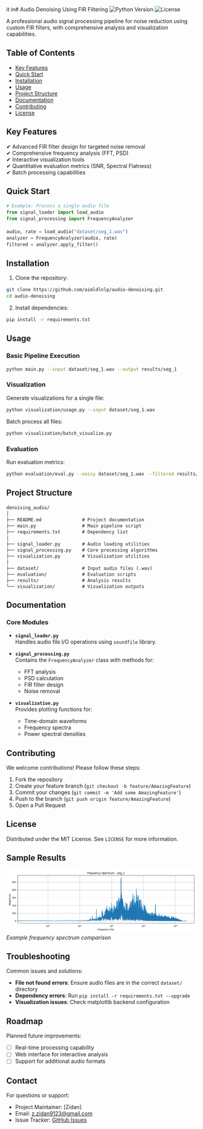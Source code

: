 it in# Audio Denoising Using FIR Filtering ![Python Version](https://img.shields.io/badge/python-3.x-blue) ![License](https://img.shields.io/badge/license-MIT-green)

A professional audio signal processing pipeline for noise reduction using custom FIR filters, with comprehensive analysis and visualization capabilities.

## Table of Contents
- [Key Features](#key-features)
- [Quick Start](#quick-start)
- [Installation](#installation)
- [Usage](#usage)
- [Project Structure](#project-structure)
- [Documentation](#documentation)
- [Contributing](#contributing)
- [License](#license)

## Key Features
✔ Advanced FIR filter design for targeted noise removal  
✔ Comprehensive frequency analysis (FFT, PSD)  
✔ Interactive visualization tools  
✔ Quantitative evaluation metrics (SNR, Spectral Flatness)  
✔ Batch processing capabilities  

## Quick Start
```python
# Example: Process a single audio file
from signal_loader import load_audio
from signal_processing import FrequencyAnalyzer

audio, rate = load_audio("dataset/seg_1.wav")
analyzer = FrequencyAnalyzer(audio, rate)
filtered = analyzer.apply_filter()
```

## Installation
1. Clone the repository:
```bash
git clone https://github.com/aimldlnlp/audio-denoising.git
cd audio-denoising
```

2. Install dependencies:
```bash
pip install -r requirements.txt
```

## Usage
### Basic Pipeline Execution
```bash
python main.py --input dataset/seg_1.wav --output results/seg_1
```

### Visualization
Generate visualizations for a single file:
```bash
python visualization/usage.py --input dataset/seg_1.wav
```

Batch process all files:
```bash
python visualization/batch_visualize.py
```

### Evaluation
Run evaluation metrics:
```bash
python evaluation/eval.py --noisy dataset/seg_1.wav --filtered results/seg_1/filtered_audio.wav
```

## Project Structure
```
denoising_audio/
│
├── README.md               # Project documentation
├── main.py                 # Main pipeline script
├── requirements.txt        # Dependency list
│
├── signal_loader.py        # Audio loading utilities
├── signal_processing.py    # Core processing algorithms
├── visualization.py        # Visualization utilities
│
├── dataset/                # Input audio files (.wav)
├── evaluation/             # Evaluation scripts
├── results/                # Analysis results
└── visualization/          # Visualization outputs
```

## Documentation
### Core Modules
- **`signal_loader.py`**  
  Handles audio file I/O operations using `soundfile` library.

- **`signal_processing.py`**  
  Contains the `FrequencyAnalyzer` class with methods for:
  - FFT analysis
  - PSD calculation
  - FIR filter design
  - Noise removal

- **`visualization.py`**  
  Provides plotting functions for:
  - Time-domain waveforms
  - Frequency spectra
  - Power spectral densities

## Contributing
We welcome contributions! Please follow these steps:
1. Fork the repository
2. Create your feature branch (`git checkout -b feature/AmazingFeature`)
3. Commit your changes (`git commit -m 'Add some AmazingFeature'`)
4. Push to the branch (`git push origin feature/AmazingFeature`)
5. Open a Pull Request

## License
Distributed under the MIT License. See `LICENSE` for more information.

## Sample Results
![Frequency Spectrum](results/seg_1/frequency_spectrum.png)  
*Example frequency spectrum comparison*

## Troubleshooting
Common issues and solutions:
- **File not found errors**: Ensure audio files are in the correct `dataset/` directory
- **Dependency errors**: Run `pip install -r requirements.txt --upgrade`
- **Visualization issues**: Check matplotlib backend configuration

## Roadmap
Planned future improvements:
- [ ] Real-time processing capability
- [ ] Web interface for interactive analysis
- [ ] Support for additional audio formats

## Contact
For questions or support:
- Project Maintainer: [Zidan]
- Email: z.zidan9123@gmail.com
- Issue Tracker: [GitHub Issues](https://github.com/aimldlnlp/audio-denoising/issues)
